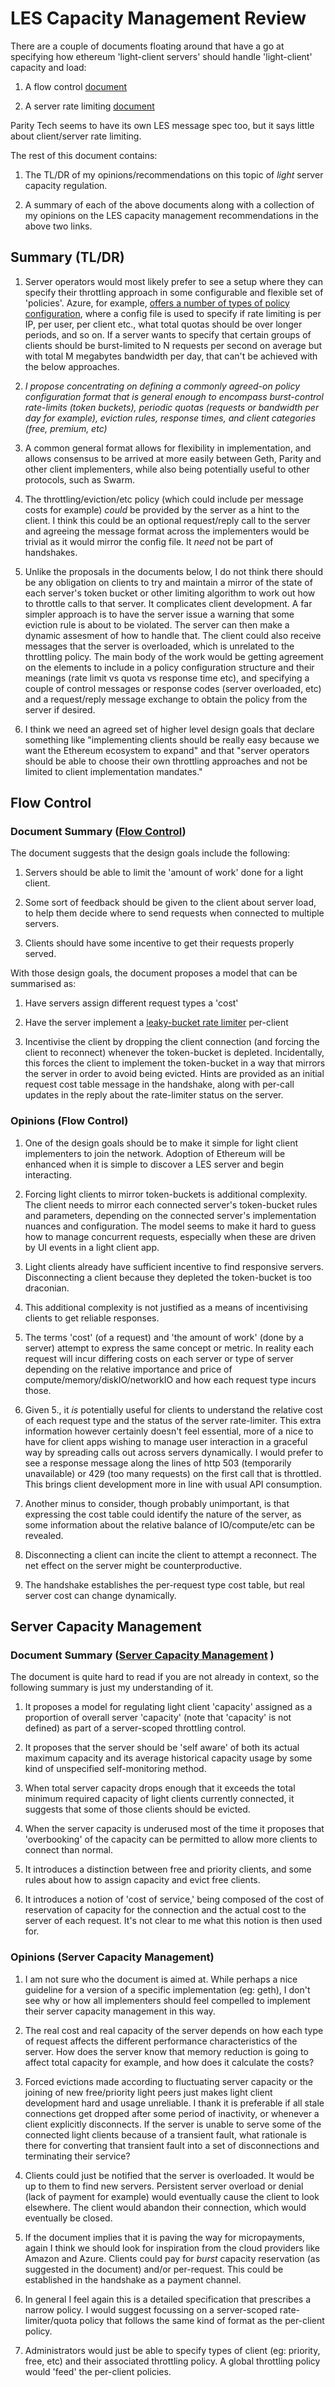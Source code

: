 # LES Capacity Management Review

There are a couple of documents floating around that have a go at specifying how ethereum 'light-client servers' should handle 'light-client' capacity and load:

1. A flow control [document](https://github.com/zsfelfoldi/go-ethereum/wiki/Client-Side-Flow-Control-model-for-the-LES-protocol)

2. A server rate limiting [document](https://gist.github.com/zsfelfoldi/8d1dfa05ce1e4b50ea5fe1573fb461d6)  

Parity Tech seems to have its own LES message spec too, but it says little about client/server rate limiting.

The rest of this document contains:

1. The TL/DR of my opinions/recommendations on this topic of _light_ server capacity regulation.

2. A summary of each of the above documents along with a collection of my opinions on the LES capacity management recommendations in the above two links.

## Summary (TL/DR)

1. Server operators would most likely prefer to see a setup where they can specify their throttling approach in some configurable and flexible set of 'policies'. Azure, for example, [offers a number of types of policy configuration](https://docs.microsoft.com/en-us/azure/api-management/api-management-sample-flexible-throttling), where a config file is used to specify if rate limiting is per IP, per user, per client etc., what total quotas should be over longer periods, and so on. If a server wants to specify that certain groups of clients should be burst-limited to N requests per second on average but with total M megabytes bandwidth per day, that can't be achieved with the below approaches.  

2. *I propose concentrating on defining a commonly agreed-on policy configuration format that is general enough to encompass burst-control rate-limits (token buckets), periodic quotas (requests or bandwidth per day for example), eviction rules, response times, and client categories (free, premium, etc)*

3. A common general format allows for flexibility in implementation, and allows consensus to be arrived at more easily between Geth, Parity and other client implementers, while also being potentially useful to other protocols, such as Swarm.

4. The throttling/eviction/etc policy (which could include per message costs for example) _could_ be provided by the server as a hint to the client. I think this could be an optional request/reply call to the server and agreeing the message format across the implementers would be trivial as it would mirror the config file. It _need_ not be part of handshakes.

5. Unlike the proposals in the documents below, I do not think there should be any obligation on clients to try and maintain a mirror of the state of each server's token bucket or other limiting algorithm to work out how to throttle calls to that server. It complicates client development. A far simpler approach is to have the server issue a warning that some eviction rule is about to be violated. The server can then make a dynamic assesment of how to handle that. The client could also receive messages that the server is overloaded, which is unrelated to the throttling policy. The main body of the work would be getting agreement on the elements to include in a policy configuration structure and their meanings (rate limit vs quota vs response time etc), and specifying a couple of control messages or response codes (server overloaded, etc) and a request/reply message exchange to obtain the policy from the server if desired.

6. I think we need an agreed set of higher level design goals that declare something like "implementing clients should be really easy because we want the Ethereum ecosystem to expand" and that "server operators should be able to choose their own throttling approaches and not be limited to client implementation mandates."

## Flow Control

### Document Summary ([Flow Control](https://github.com/zsfelfoldi/go-ethereum/wiki/Client-Side-Flow-Control-model-for-the-LES-protocol))

The document suggests that the design goals include the following:

1. Servers should be able to limit the 'amount of work' done for a light client.

2. Some sort of feedback should be given to the client about server load, to help them decide where to send requests when connected to multiple servers.

3. Clients should have some incentive to get their requests properly served.

With those design goals, the document proposes a model that can be summarised as:

1. Have servers assign different request types a 'cost'

2. Have the server implement a [leaky-bucket rate limiter](https://en.wikipedia.org/wiki/Token_bucket#Algorithm) per-client

3. Incentivise the client by dropping the client connection (and forcing the client to reconnect) whenever the token-bucket is depleted. Incidentally, this forces the client to implement the token-bucket in a way that mirrors the server in order to avoid being evicted. Hints are provided as an initial request cost table message in the handshake, along with per-call updates in the reply about the rate-limiter status on the server.

### Opinions (Flow Control)

1. One of the design goals should be to make it simple for light client implementers to join the network. Adoption of Ethereum will be enhanced when it is simple to discover a LES server and begin interacting.

2. Forcing light clients to mirror token-buckets is additional complexity. The client needs to mirror each connected server's token-bucket rules and parameters, depending on the connected server's implementation nuances and configuration. The model seems to make it hard to guess how to manage concurrent requests, especially when these are driven by UI events in a light client app.

3. Light clients already have sufficient incentive to find responsive servers. Disconnecting a client because they depleted the token-bucket is too draconian.

4. This additional complexity is not justified as a means of incentivising clients to get reliable responses.

5. The terms 'cost' (of a request) and 'the amount of work' (done by a server) attempt to express the same concept or metric. In reality each request will incur differing costs on each server or type of server depending on the relative importance and price of compute/memory/diskIO/networkIO and how each request type incurs those.

6. Given 5., it _is_ potentially useful for clients to understand the relative cost of each request type and the status of the server rate-limiter. This extra information however certainly doesn't feel essential, more of a nice to have for client apps wishing to manage user interaction in a graceful way by spreading calls out across servers dynamically. I would prefer to see a response message along the lines of http 503 (temporarily unavailable) or 429 (too many requests) on the first call that is throttled. This brings client development more in line with usual API consumption.

7. Another minus to consider, though probably unimportant, is that expressing the cost table could identify the nature of the server, as some information about the relative balance of IO/compute/etc can be revealed.

8. Disconnecting a client can incite the client to attempt a reconnect. The net effect on the server might be counterproductive.

9. The handshake establishes the per-request type cost table, but real server cost can change dynamically.

## Server Capacity Management

### Document Summary ([Server Capacity Management](https://gist.github.com/zsfelfoldi/8d1dfa05ce1e4b50ea5fe1573fb461d6)  )

The document is quite hard to read if you are not already in context, so the following summary is just my understanding of it.

1. It proposes a model for regulating light client 'capacity' assigned as a proportion of overall server 'capacity' (note that 'capacity' is not defined) as part of a server-scoped throttling control.

2. It proposes that the server should be 'self aware' of both its actual maximum capacity and its average historical capacity usage by some kind of unspecified self-monitoring method.

3. When total server capacity drops enough that it exceeds the total minimum required capacity of light clients currently connected, it suggests that some of those clients should be evicted.

4. When the server capacity is underused most of the time it proposes that 'overbooking' of the capacity can be permitted to allow more clients to connect than normal.

5. It introduces a distinction between free and priority clients, and some rules about how to assign capacity and evict free clients.

6. It introduces a notion of 'cost of service,' being composed of the cost of reservation of capacity for the connection and the actual cost to the server of each request. It's not clear to me what this notion is then used for.

### Opinions (Server Capacity Management)

1. I am not sure who the document is aimed at. While perhaps a nice guideline for a version of a specific implementation (eg: geth), I don't see why or how all implementers should feel compelled to implement their server capacity management in this way.

2. The real cost and real capacity of the server depends on how each type of request affects the different performance characteristics of the server. How does the server know that memory reduction is going to affect total capacity for example, and how does it calculate the costs?

3. Forced evictions made according to fluctuating server capacity or the joining of new free/priority light peers just makes light client development hard and usage unreliable. I thank it is preferable if all stale connections get dropped after some period of inactivity, or whenever a client explicitly disconnects. If the server is unable to serve some of the connected light clients because of a transient fault, what rationale is there for converting that transient fault into a set of disconnections and terminating their service?

4. Clients could just be notified that the server is overloaded. It would be up to them to find new servers. Persistent server overload or denial (lack of payment for example) would eventually cause the client to look elsewhere. The client would abandon their connection, which would eventually be closed.

5. If the document implies that it is paving the way for micropayments, again I think we should look for inspiration from the cloud providers like Amazon and Azure. Clients could pay for _burst_ capacity reservation (as suggested in the document) and/or per-request. This could be established in the handshake as a payment channel.

6. In general I feel again this is a detailed specification that prescribes a narrow policy. I would suggest focussing on a server-scoped rate-limiter/quota policy that follows the same kind of format as the per-client policy.

7. Administrators would just be able to specify types of client (eg: priority, free, etc) and their associated throttling policy. A global throttling policy would 'feed' the per-client policies.
